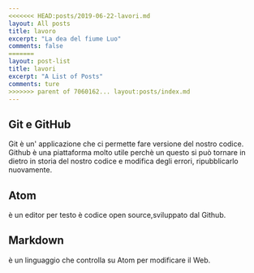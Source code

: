 ```yaml
---
<<<<<<< HEAD:posts/2019-06-22-lavori.md
layout: All posts
title: lavoro
excerpt: "La dea del fiume Luo"
comments: false
=======
layout: post-list
title: lavori
excerpt: "A List of Posts"
comments: ture
>>>>>>> parent of 7060162... layout:posts/index.md
---
```

## Git e GitHub

Git è un' applicazione che ci permette fare versione del nostro codice.
Github è una piattaforma molto utile perchè un questo si può tornare in dietro in storia del nostro codice e modifica degli errori, ripubblicarlo nuovamente.

## Atom

è un editor per testo è codice open source,sviluppato dal Github.

## Markdown

è un linguaggio che controlla su Atom per modificare il Web.
